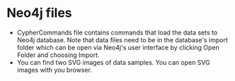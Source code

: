 # Neo4j files

- CypherCommands file contains commands that load the data sets to Neo4j database. Note that data files need to be in the database's import folder which can be open via Neo4j's user interface by clicking Open Folder and choosing Import.
- You can find two SVG images of data samples. You can open SVG images with you browser.